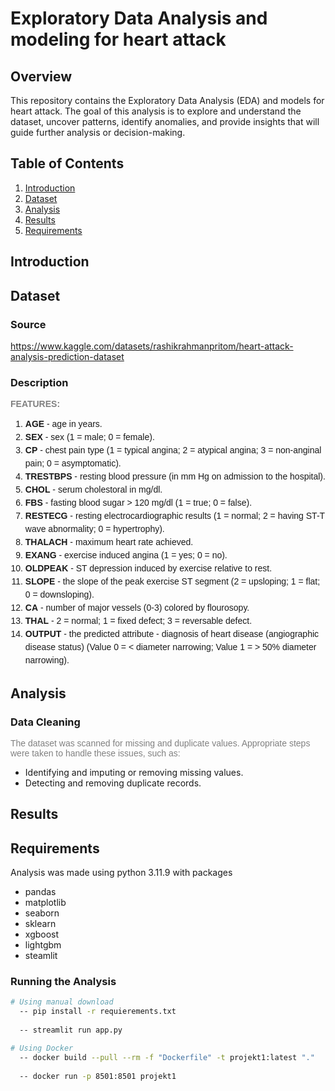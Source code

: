 # Exploratory Data Analysis and modeling for heart attack

## Overview

This repository contains the Exploratory Data Analysis (EDA)  and models for heart attack. The goal of this analysis is to explore and understand the dataset, uncover patterns, identify anomalies, and provide insights that will guide further analysis or decision-making.

## Table of Contents

1. [Introduction](#introduction)
2. [Dataset](#dataset)
3. [Analysis](#analysis)
4. [Results](#results)
5. [Requirements](#requirements)

## Introduction


## Dataset

### Source

https://www.kaggle.com/datasets/rashikrahmanpritom/heart-attack-analysis-prediction-dataset

### Description

<p style="font-family: Arials, sans-serif; font-size: 14px; color: #808080"><strong>FEATURES:</strong></p>
<ol style="font-family: Arials, sans-serif; font-size: 14px; line-height:1.5"><li><strong>AGE</strong> - age in years. </li> 
<li><strong>SEX</strong> - sex (1 = male; 0 = female).
<li><strong>CP</strong> -  chest pain type (1 = typical angina; 2 = atypical angina; 3 = non-anginal pain; 0 = asymptomatic). </li>
<li><strong>TRESTBPS</strong> - resting blood pressure (in mm Hg on admission to the hospital). </li>
<li><strong>CHOL</strong> - serum cholestoral in mg/dl.</li>
<li><strong>FBS</strong> - fasting blood sugar > 120 mg/dl (1 = true; 0 = false).</li>
<li><strong>RESTECG</strong> - resting electrocardiographic results (1 = normal; 2 = having ST-T wave abnormality; 0 = hypertrophy).</li>
<li><strong>THALACH</strong> - maximum heart rate achieved.</li>
<li><strong>EXANG</strong> - exercise induced angina (1 = yes; 0 = no).</li>
<li><strong>OLDPEAK</strong> - ST depression induced by exercise relative to rest.</li>
<li><strong>SLOPE</strong> - the slope of the peak exercise ST segment (2 = upsloping; 1 = flat; 0 = downsloping). </li>
<li><strong>CA</strong> - number of major vessels (0-3) colored by flourosopy.</li>
<li><strong>THAL</strong> - 2 = normal; 1 = fixed defect; 3 = reversable defect. </li>
<li><strong>OUTPUT</strong> - the predicted attribute - diagnosis of heart disease (angiographic disease status) (Value 0 = < diameter narrowing; Value 1 = > 50% diameter narrowing). </li> 
</ol>

## Analysis

### Data Cleaning

<p style="font-family: Arials, sans-serif; font-size: 14px; color: #808080">The dataset was scanned for missing and duplicate values. Appropriate steps were taken to handle these issues, such as:</p>
<ul>
<li> Identifying and imputing or removing missing values.</li>
<li> Detecting and removing duplicate records.</li>

</ul>


## Results


## Requirements
Analysis was made using python 3.11.9 with packages
- pandas
- matplotlib
- seaborn
- sklearn
- xgboost
- lightgbm
- steamlit

### Running the Analysis

```bash
# Using manual download
  -- pip install -r requierements.txt
  
  -- streamlit run app.py

# Using Docker  
  -- docker build --pull --rm -f "Dockerfile" -t projekt1:latest "."
  
  -- docker run -p 8501:8501 projekt1 
  
